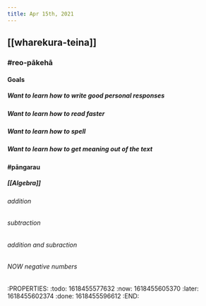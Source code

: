 ```yaml
---
title: Apr 15th, 2021
---
```


## [[wharekura-teina]]
### #reo-pākehā
#### Goals
##### Want to learn how to write good personal responses
##### Want to learn how to read faster
##### Want to learn how to spell
##### Want to learn how to get meaning out of the text
#### #pāngarau
##### [[Algebra]]
###### addition
###### subtraction
###### addition and subraction
###### NOW negative numbers
:PROPERTIES:
:todo: 1618455577632
:now: 1618455605370
:later: 1618455602374
:done: 1618455596612
:END:
######
